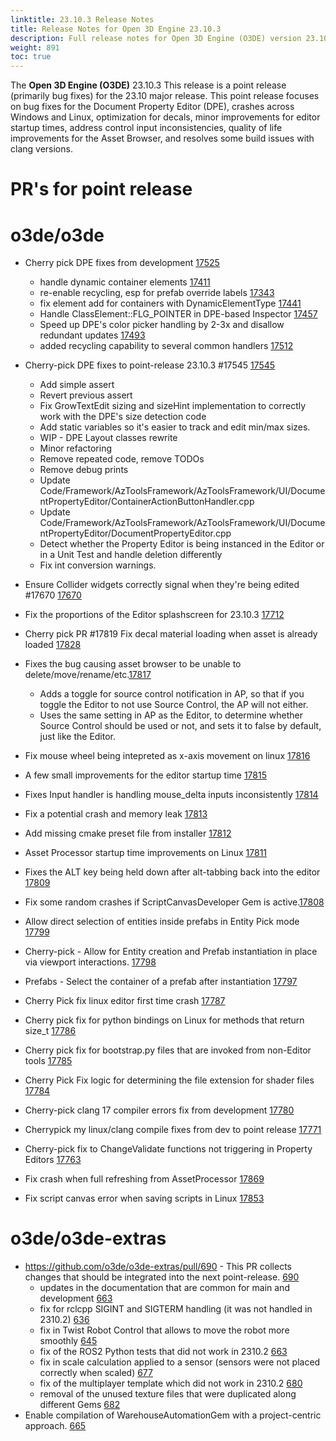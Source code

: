 ```yaml
---
linktitle: 23.10.3 Release Notes
title: Release Notes for Open 3D Engine 23.10.3
description: Full release notes for Open 3D Engine (O3DE) version 23.10.3.
weight: 891
toc: true
---
```


The **Open 3D Engine (O3DE)** 23.10.3 This release is a point release (primarily bug fixes) for the 23.10 major release. This point release focuses on bug fixes for the Document Property Editor (DPE), crashes across Windows and Linux, optimization for decals, minor improvements for editor startup times, address control input inconsistencies, quality of life improvements for the Asset Browser, and resolves some build issues with clang versions.


# PR's for point release

# o3de/o3de
* Cherry pick DPE fixes from development [17525](https://github.com/o3de/o3de/pull/17525)
  * handle dynamic container elements [17411](https://github.com/o3de/o3de/pull/17411)
  * re-enable recycling, esp for prefab override labels [17343](https://github.com/o3de/o3de/pull/17343)
  * fix element add for containers with DynamicElementType [17441](https://github.com/o3de/o3de/pull/17441)
  * Handle ClassElement::FLG_POINTER in DPE-based Inspector [17457](https://github.com/o3de/o3de/pull/17457)
  * Speed up DPE's color picker handling by 2-3x and disallow redundant updates [17493](https://github.com/o3de/o3de/pull/17493)
  * added recycling capability to several common handlers [17512](https://github.com/o3de/o3de/pull/17512)

* Cherry-pick DPE fixes to point-release 23.10.3 #17545 [17545](https://github.com/o3de/o3de/pull/17545)
  * Add simple assert
  * Revert previous assert 
  * Fix GrowTextEdit sizing and sizeHint implementation to correctly work with the DPE's size detection code
  * Add static variables so it's easier to track and edit min/max sizes. 
  * WIP - DPE Layout classes rewrite 
  * Minor refactoring 
  * Remove repeated code, remove TODOs 
  * Remove debug prints 
  * Update Code/Framework/AzToolsFramework/AzToolsFramework/UI/DocumentPropertyEditor/ContainerActionButtonHandler.cpp
  * Update Code/Framework/AzToolsFramework/AzToolsFramework/UI/DocumentPropertyEditor/DocumentPropertyEditor.cpp
  * Detect whether the Property Editor is being instanced in the Editor or in a Unit Test and handle deletion differently
  * Fix int conversion warnings.
    
* Ensure Collider widgets correctly signal when they're being edited #17670 [17670](https://github.com/o3de/o3de/pull/17343)
* Fix the proportions of the Editor splashscreen for 23.10.3 [17712](https://github.com/o3de/o3de/pull/17712)
* Cherry pick PR #17819 Fix decal material loading when asset is already loaded [17828](https://github.com/o3de/o3de/pull/17828)
* Fixes the bug causing asset browser to be unable to delete/move/rename/etc.[17817](https://github.com/o3de/o3de/pull/17817)
  * Adds a toggle for source control notification in AP, so that if you toggle the Editor to not use Source Control, the AP will not either.
  * Uses the same setting in AP as the Editor, to determine whether Source Control should be used or not, and sets it to false by default, just like the Editor.
* Fix mouse wheel being intepreted as x-axis movement on linux [17816](https://github.com/o3de/o3de/pull/17816)
* A few small improvements for the editor startup time [17815](https://github.com/o3de/o3de/pull/17815)
* Fixes Input handler is handling mouse_delta inputs inconsistently [17814](https://github.com/o3de/o3de/pull/17814)
* Fix a potential crash and memory leak [17813](https://github.com/o3de/o3de/pull/17813)
* Add missing cmake preset file from installer [17812](https://github.com/o3de/o3de/pull/17812)
* Asset Processor startup time improvements on Linux [17811](https://github.com/o3de/o3de/pull/17811)
* Fixes the ALT key being held down after alt-tabbing back into the editor [17809](https://github.com/o3de/o3de/pull/17809)
* Fix some random crashes if ScriptCanvasDeveloper Gem is active.[17808](https://github.com/o3de/o3de/pull/17808)
* Allow direct selection of entities inside prefabs in Entity Pick mode [17799](https://github.com/o3de/o3de/pull/17799)
* Cherry-pick - Allow for Entity creation and Prefab instantiation in place via viewport interactions. [17798](https://github.com/o3de/o3de/pull/17798)
* Prefabs - Select the container of a prefab after instantiation [17797](https://github.com/o3de/o3de/pull/17797)
* Cherry Pick fix linux editor first time crash [17787](https://github.com/o3de/o3de/pull/17787)
* Cherry pick fix for python bindings on Linux for methods that return size_t [17786](https://github.com/o3de/o3de/pull/17786)
* Cherry pick fix for bootstrap.py files that are invoked from non-Editor tools [17785](https://github.com/o3de/o3de/pull/17785)
* Cherry Pick Fix logic for determining the file extension for shader files [17784](https://github.com/o3de/o3de/pull/17784)
* Cherry-pick clang 17 compiler errors fix from development [17780](https://github.com/o3de/o3de/pull/17780)
* Cherrypick my linux/clang compile fixes from dev to point release [17771](https://github.com/o3de/o3de/pull/17771)
* Cherry-pick fix to ChangeValidate functions not triggering in Property Editors [17763](https://github.com/o3de/o3de/pull/17763)
* Fix crash when full refreshing from AssetProcessor [17869](https://github.com/o3de/o3de/pull/17869)
* Fix script canvas error when saving scripts in Linux [17853](https://github.com/o3de/o3de/pull/17853)

# o3de/o3de-extras

* https://github.com/o3de/o3de-extras/pull/690 - This PR collects changes that should be integrated into the next point-release. [690](https://github.com/o3de/o3de-extras/pull/690)
  * updates in the documentation that are common for main and development [663](https://github.com/o3de/o3de-extras/pull/633)
  * fix for rclcpp SIGINT and SIGTERM handling (it was not handled in 2310.2) [636](https://github.com/o3de/o3de-extras/pull/636)
  * fix in Twist Robot Control that allows to move the robot more smoothly [645](https://github.com/o3de/o3de-extras/pull/645)
  * fix of the ROS2 Python tests that did not work in 2310.2 [663](https://github.com/o3de/o3de-extras/pull/663)
  * fix in scale calculation applied to a sensor (sensors were not placed correctly when scaled) [677](https://github.com/o3de/o3de-extras/pull/677)
  * fix of the multiplayer template which did not work in 2310.2 [680](https://github.com/o3de/o3de-extras/pull/680)
  * removal of the unused texture files that were duplicated along different Gems [682](https://github.com/o3de/o3de-extras/pull/682)
 * Enable compilation of WarehouseAutomationGem with a project-centric approach. [665](https://github.com/o3de/o3de-extras/pull/665)
